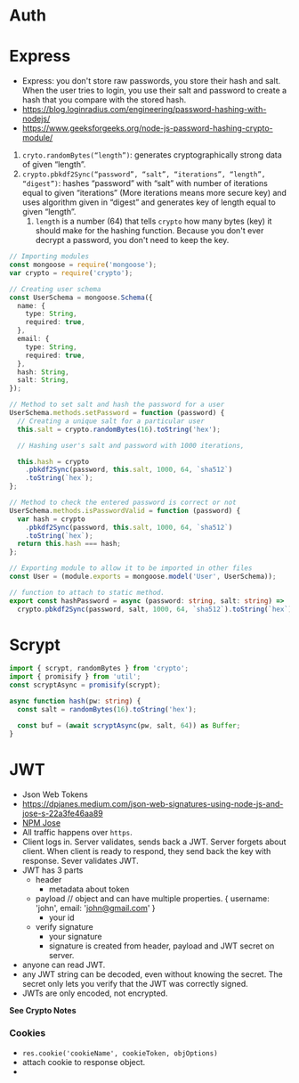# Auth

# Express

- Express: you don't store raw passwords, you store their hash and salt. When the user tries to login, you use their salt and password to create a hash that you compare with the stored hash.
- <https://blog.loginradius.com/engineering/password-hashing-with-nodejs/>
- <https://www.geeksforgeeks.org/node-js-password-hashing-crypto-module/>

1. `cryto.randomBytes(“length”)`: generates cryptographically strong data of given “length”.
2. `crypto.pbkdf2Sync(“password”, “salt”, “iterations”, “length”, “digest”)`: hashes “password” with “salt” with number of iterations equal to given “iterations” (More iterations means more secure key) and uses algorithm given in “digest” and generates key of length equal to given “length”.
   1. `length` is a number (64) that tells `crypto` how many bytes (key) it should make for the hashing function. Because you don't ever decrypt a password, you don't need to keep the key.

```ts
// Importing modules
const mongoose = require('mongoose');
var crypto = require('crypto');

// Creating user schema
const UserSchema = mongoose.Schema({
  name: {
    type: String,
    required: true,
  },
  email: {
    type: String,
    required: true,
  },
  hash: String,
  salt: String,
});

// Method to set salt and hash the password for a user
UserSchema.methods.setPassword = function (password) {
  // Creating a unique salt for a particular user
  this.salt = crypto.randomBytes(16).toString('hex');

  // Hashing user's salt and password with 1000 iterations,

  this.hash = crypto
    .pbkdf2Sync(password, this.salt, 1000, 64, `sha512`)
    .toString(`hex`);
};

// Method to check the entered password is correct or not
UserSchema.methods.isPasswordValid = function (password) {
  var hash = crypto
    .pbkdf2Sync(password, this.salt, 1000, 64, `sha512`)
    .toString(`hex`);
  return this.hash === hash;
};

// Exporting module to allow it to be imported in other files
const User = (module.exports = mongoose.model('User', UserSchema));

// function to attach to static method.
export const hashPassword = async (password: string, salt: string) =>
  crypto.pbkdf2Sync(password, salt, 1000, 64, `sha512`).toString(`hex`);
```

# Scrypt

```ts
import { scrypt, randomBytes } from 'crypto';
import { promisify } from 'util';
const scryptAsync = promisify(scrypt);

async function hash(pw: string) {
  const salt = randomBytes(16).toString('hex');

  const buf = (await scryptAsync(pw, salt, 64)) as Buffer;
}
```

# JWT

- Json Web Tokens
- <https://dpjanes.medium.com/json-web-signatures-using-node-js-and-jose-s-22a3fe46aa89>
- [NPM Jose](https://www.npmjs.com/package/jose)
- All traffic happens over `https`.
- Client logs in. Server validates, sends back a JWT. Server forgets about client. When client is ready to respond, they send back the key with response. Sever validates JWT.
- JWT has 3 parts
  - header
    - metadata about token
  - payload // object and can have multiple properties. { username: 'john', email: 'john@gmail.com' }
    - your id
  - verify signature
    - your signature
    - signature is created from header, payload and JWT secret on server.
- anyone can read JWT.
- any JWT string can be decoded, even without knowing the secret. The secret only lets you verify that the JWT was correctly signed.
- JWTs are only encoded, not encrypted.

**See Crypto Notes**

### Cookies

- `res.cookie('cookieName', cookieToken, objOptions)`
- attach cookie to response object.
-
